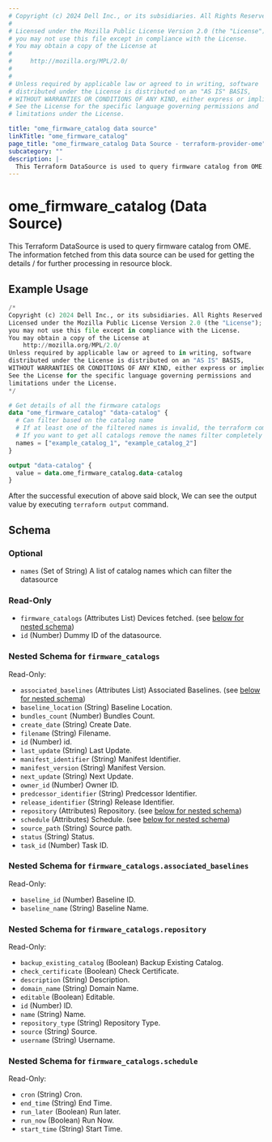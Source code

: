 ```yaml
---
# Copyright (c) 2024 Dell Inc., or its subsidiaries. All Rights Reserved.
# 
# Licensed under the Mozilla Public License Version 2.0 (the "License");
# you may not use this file except in compliance with the License.
# You may obtain a copy of the License at
# 
#     http://mozilla.org/MPL/2.0/
# 
# 
# Unless required by applicable law or agreed to in writing, software
# distributed under the License is distributed on an "AS IS" BASIS,
# WITHOUT WARRANTIES OR CONDITIONS OF ANY KIND, either express or implied.
# See the License for the specific language governing permissions and
# limitations under the License.

title: "ome_firmware_catalog data source"
linkTitle: "ome_firmware_catalog"
page_title: "ome_firmware_catalog Data Source - terraform-provider-ome"
subcategory: ""
description: |-
  This Terraform DataSource is used to query firmware catalog from OME. The information fetched from this data source can be used for getting the details / for further processing in resource block.
---
```


# ome_firmware_catalog (Data Source)

This Terraform DataSource is used to query firmware catalog from OME. The information fetched from this data source can be used for getting the details / for further processing in resource block.

## Example Usage

```terraform
/*
Copyright (c) 2024 Dell Inc., or its subsidiaries. All Rights Reserved.
Licensed under the Mozilla Public License Version 2.0 (the "License");
you may not use this file except in compliance with the License.
You may obtain a copy of the License at
    http://mozilla.org/MPL/2.0/
Unless required by applicable law or agreed to in writing, software
distributed under the License is distributed on an "AS IS" BASIS,
WITHOUT WARRANTIES OR CONDITIONS OF ANY KIND, either express or implied.
See the License for the specific language governing permissions and
limitations under the License.
*/

# Get details of all the firmware catalogs 
data "ome_firmware_catalog" "data-catalog" {
  # Can filter based on the catalog name
  # If at least one of the filtered names is invalid, the terraform command will return an error
  # If you want to get all catalogs remove the names filter completely
  names = ["example_catalog_1", "example_catalog_2"]
}

output "data-catalog" {
  value = data.ome_firmware_catalog.data-catalog
}
```

After the successful execution of above said block, We can see the output value by executing `terraform output` command.

<!-- schema generated by tfplugindocs -->
## Schema

### Optional

- `names` (Set of String) A list of catalog names which can filter the datasource

### Read-Only

- `firmware_catalogs` (Attributes List) Devices fetched. (see [below for nested schema](#nestedatt--firmware_catalogs))
- `id` (Number) Dummy ID of the datasource.

<a id="nestedatt--firmware_catalogs"></a>
### Nested Schema for `firmware_catalogs`

Read-Only:

- `associated_baselines` (Attributes List) Associated Baselines. (see [below for nested schema](#nestedatt--firmware_catalogs--associated_baselines))
- `baseline_location` (String) Baseline Location.
- `bundles_count` (Number) Bundles Count.
- `create_date` (String) Create Date.
- `filename` (String) Filename.
- `id` (Number) id.
- `last_update` (String) Last Update.
- `manifest_identifier` (String) Manifest Identifier.
- `manifest_version` (String) Manifest Version.
- `next_update` (String) Next Update.
- `owner_id` (Number) Owner ID.
- `predcessor_identifier` (String) Predcessor Identifier.
- `release_identifier` (String) Release Identifier.
- `repository` (Attributes) Repository. (see [below for nested schema](#nestedatt--firmware_catalogs--repository))
- `schedule` (Attributes) Schedule. (see [below for nested schema](#nestedatt--firmware_catalogs--schedule))
- `source_path` (String) Source path.
- `status` (String) Status.
- `task_id` (Number) Task ID.

<a id="nestedatt--firmware_catalogs--associated_baselines"></a>
### Nested Schema for `firmware_catalogs.associated_baselines`

Read-Only:

- `baseline_id` (Number) Baseline ID.
- `baseline_name` (String) Baseline Name.


<a id="nestedatt--firmware_catalogs--repository"></a>
### Nested Schema for `firmware_catalogs.repository`

Read-Only:

- `backup_existing_catalog` (Boolean) Backup Existing Catalog.
- `check_certificate` (Boolean) Check Certificate.
- `description` (String) Description.
- `domain_name` (String) Domain Name.
- `editable` (Boolean) Editable.
- `id` (Number) ID.
- `name` (String) Name.
- `repository_type` (String) Repository Type.
- `source` (String) Source.
- `username` (String) Username.


<a id="nestedatt--firmware_catalogs--schedule"></a>
### Nested Schema for `firmware_catalogs.schedule`

Read-Only:

- `cron` (String) Cron.
- `end_time` (String) End Time.
- `run_later` (Boolean) Run later.
- `run_now` (Boolean) Run Now.
- `start_time` (String) Start Time.
